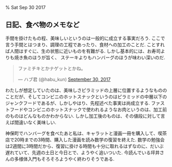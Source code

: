 % Sat Sep 30 2017

## 日記、食べ物のメモなど

手間を掛けたもの程、美味しいというのは一般的に成立する事実だろう.
ここで言う手間とはつまり、調理の工程であったり、食材への加工のことだ.
ことすれば人間はすぐに、生の状態に近いものを有難がる.
しかし基本的には、お寿司よりも焼き魚のほうが旨く、
ステーキよりもハンバーグのほうが味わい深いのだ.

<blockquote class="twitter-tweet" data-lang="en"><p lang="ja" dir="ltr">ファミチキとかナゲットとかね。</p>&mdash; ハブ君 (@habu_kun) <a href="https://twitter.com/habu_kun/status/914125172017209347?ref_src=twsrc%5Etfw">September 30, 2017</a></blockquote>
<script async src="//platform.twitter.com/widgets.js" charset="utf-8"></script>

わたしが想定していたのは、美味しさピラミッドの上層に位置するようなもののことだが、そしてコンビニのホットスナックというのはピラミッドの中層以下のジャンクフードであるが、しかしやはり、先程述べた事実は尚成立する.
ファストフードやコンビニのホットスナックで使われるようなお肉というのは、加工前のものはどんなものかわからない.
しかし加工後のものは、その値段に対して言えば間違いなく美味しい.

神保町でハンバーグを食べたあと私は、キャラットと漫画一冊を購入して、喫茶店で20時までの3時間、購入した漫画を読み数学の復習を終えた.
数学の勉強会は2週間に3時間だから、復習に掛ける時間も十分に取れるはずなのに、だいぶ遅れていて、先週の土日と今日とで、ようやく追いついた.
今読んでいる坪井さんの多様体入門もそろそろようやく終わりそうである.

